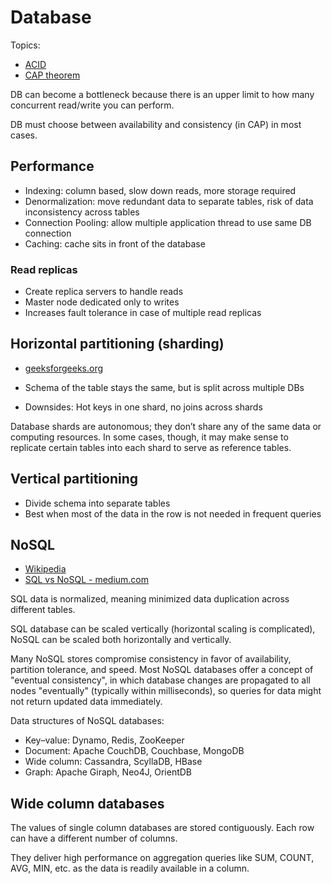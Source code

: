 # Database

Topics:

- [ACID](https://en.wikipedia.org/wiki/ACID)
- [CAP theorem](https://en.wikipedia.org/wiki/CAP_theorem)

DB can become a bottleneck because there is an upper limit to how many concurrent read/write you can perform.

DB must choose between availability and consistency (in CAP) in most cases.

## Performance

- Indexing: column based, slow down reads, more storage required
- Denormalization: move redundant data to separate tables, risk of data inconsistency across tables
- Connection Pooling: allow multiple application thread to use same DB connection
- Caching: cache sits in front of the database

### Read replicas

- Create replica servers to handle reads
- Master node dedicated only to writes
- Increases fault tolerance in case of multiple read replicas

## Horizontal partitioning (sharding)

- [geeksforgeeks.org](https://www.geeksforgeeks.org/database-sharding-a-system-design-concept/)

- Schema of the table stays the same, but is split across multiple DBs
- Downsides: Hot keys in one shard, no joins across shards

Database shards are autonomous; they don’t share any of the same data or computing resources. In some cases, though, it
may make sense to replicate certain tables into each shard to serve as reference tables.

## Vertical partitioning

- Divide schema into separate tables
- Best when most of the data in the row is not needed in frequent queries

## NoSQL

- [Wikipedia](https://en.wikipedia.org/wiki/NoSQL)
- [SQL vs NoSQL - medium.com](https://medium.com/must-know-computer-science/system-design-sql-vs-nosql-4cdfb9f53d69)

SQL data is normalized, meaning minimized data duplication across different tables.

SQL database can be scaled vertically (horizontal scaling is complicated), NoSQL can be scaled both horizontally and
vertically.

Many NoSQL stores compromise consistency in favor of availability, partition tolerance, and speed. Most NoSQL databases
offer a concept of "eventual consistency", in which database changes are propagated to all nodes "eventually" (typically
within milliseconds), so queries for data might not return updated data immediately.

Data structures of NoSQL databases:

- Key–value: Dynamo, Redis, ZooKeeper
- Document: Apache CouchDB, Couchbase, MongoDB
- Wide column: Cassandra, ScyllaDB, HBase
- Graph: Apache Giraph, Neo4J, OrientDB

## Wide column databases

The values of single column databases are stored contiguously. Each row can have a different number of columns.

They deliver high performance on aggregation queries like SUM, COUNT, AVG, MIN, etc. as the data is readily available in
a column.
